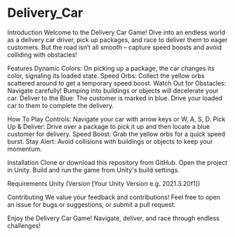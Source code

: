 # Delivery_Car

Introduction
Welcome to the Delivery Car Game! Dive into an endless world as a delivery car driver, pick up packages, and race to deliver them to eager customers. But the road isn’t all smooth – capture speed boosts and avoid colliding with obstacles!

Features
Dynamic Colors: On picking up a package, the car changes its color, signaling its loaded state.
Speed Orbs: Collect the yellow orbs scattered around to get a temporary speed boost.
Watch Out for Obstacles: Navigate carefully! Bumping into buildings or objects will decelerate your car.
Deliver to the Blue: The customer is marked in blue. Drive your loaded car to them to complete the delivery.


How To Play
Controls: Navigate your car with arrow keys or W, A, S, D.
Pick Up & Deliver: Drive over a package to pick it up and then locate a blue customer for delivery.
Speed Boost: Grab the yellow orbs for a quick speed burst.
Stay Alert: Avoid collisions with buildings or objects to keep your momentum.


Installation
Clone or download this repository from GitHub.
Open the project in Unity.
Build and run the game from Unity's build settings.


Requirements
Unity (Version [Your Unity Version e.g. 2021.3.20f1])


Contributing
We value your feedback and contributions! Feel free to open an issue for bugs or suggestions, or submit a pull request.

Enjoy the Delivery Car Game! Navigate, deliver, and race through endless challenges!